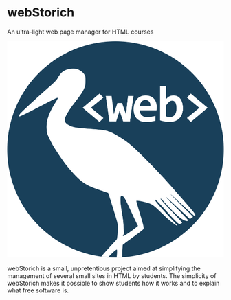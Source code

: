 # webStorich
An ultra-light web page manager for HTML courses

![webStorich Logo](/logowebStorich.png)

webStorich is a small, unpretentious project aimed at simplifying the management of several small sites in HTML by students.
The simplicity of webStorich makes it possible to show students how it works and to explain what free software is.
